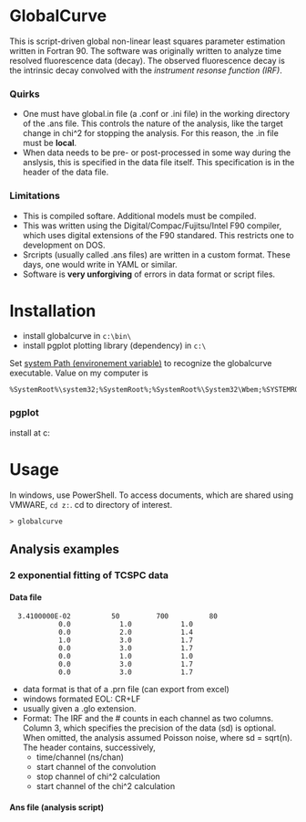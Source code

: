 GlobalCurve
===========

This is script-driven global non-linear least squares parameter estimation written in Fortran 90. The software was originally written to analyze time resolved fluorescence data (decay). The observed fluorescence decay is the intrinsic decay convolved with the *instrument resonse function (IRF)*. 

### Quirks ###
- One must have global.in file (a .conf or .ini file) in the working directory of the .ans file. This controls the nature of the analysis, like the target change in chi^2 for stopping the analysis. For this reason, the .in file must be **local**.
- When data needs to be pre- or post-processed in some way during the anslysis, this is specified in the data file itself. This specification is in the header of the data file. 

### Limitations ###
- This is compiled softare. Additional models must be compiled. 
- This was written using the Digital/Compac/Fujitsu/Intel F90 compiler, which uses digital extensions of the F90 standared. This restricts one to development on DOS.
- Srcripts (usually called .ans files) are written in a custom format. These days, one would write in YAML or similar.
- Software is **very unforgiving** of errors in data format or script files.



Installation
============
- install globalcurve in ``c:\bin\``
- install pgplot plotting library (dependency) in ``c:\``

Set [system Path (environement variable)](http://www.computerhope.com/issues/ch000549.htm) to recognize the globalcurve executable. Value on my computer is 
```
%SystemRoot%\system32;%SystemRoot%;%SystemRoot%\System32\Wbem;%SYSTEMROOT%\System32\WindowsPowerShell\v1.0\;C:\bin\GlobalCurve
```


### pgplot
install at c:


Usage
=====

In windows, use PowerShell. To access documents, which are shared using VMWARE, `cd z:`. cd to directory of interest. 

```
> globalcurve
```


## Analysis examples

### 2 exponential fitting of TCSPC data
#### Data file

```
  3.4100000E-02          50         700          80
            0.0            1.0            1.0
            0.0            2.0            1.4
            1.0            3.0            1.7
            0.0            3.0            1.7
            0.0            1.0            1.0
            0.0            3.0            1.7
            0.0            3.0            1.7
```
- data format is that of a .prn file (can export from excel)
- windows formated EOL: CR+LF
- usually given a .glo extension.
- Format: The IRF and the # counts in each channel as two columns. Column 3, which specifies the precision of the data (sd) is optional. When omitted, the analysis assumed Poisson noise, where sd = sqrt(n). The header contains, successively, 
    * time/channel (ns/chan) 
    * start channel of the convolution
    * stop channel of chi^2 calculation
    * start channel of the chi^2 calculation

#### Ans file (analysis script)

